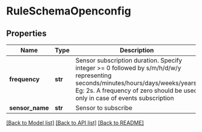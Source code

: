 # RuleSchemaOpenconfig

## Properties
Name | Type | Description | Notes
------------ | ------------- | ------------- | -------------
**frequency** | **str** | Sensor subscription duration. Specify integer &gt;&#x3D; 0 followed by s/m/h/d/w/y representing seconds/minutes/hours/days/weeks/years. Eg: 2s. A frequency of zero should be used only in case of events subscription | 
**sensor_name** | **str** | Sensor to subscribe | 

[[Back to Model list]](../README.md#documentation-for-models) [[Back to API list]](../README.md#documentation-for-api-endpoints) [[Back to README]](../README.md)


